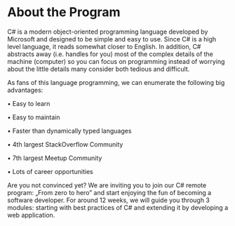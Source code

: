 # About the Program

C# is a modern object-oriented programming language developed by Microsoft and designed to be simple and easy to use. Since C# is a high level language, it reads somewhat closer to English. In addition, C# abstracts away (i.e. handles for you) most of the complex details of the machine (computer) so you can focus on programming instead of worrying about the little details many consider both tedious and difficult.

As fans of this language programming, we can enumerate the following big advantages:

• Easy to learn

• Easy to maintain

• Faster than dynamically typed languages

• 4th largest StackOverflow Community

• 7th largest Meetup Community

• Lots of career opportunities

Are you not convinced yet? We are inviting you to join our C# remote program: „From zero to hero” and start enjoying the fun of becoming a software developer. For around 12 weeks, we will guide you through 3 modules: starting with best practices of C# and extending it by developing a web application.
